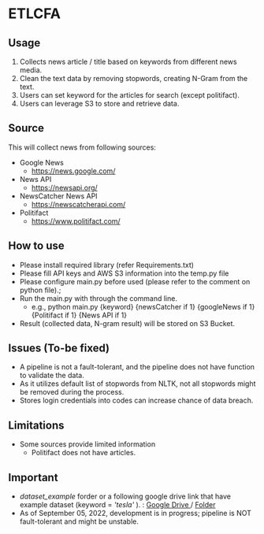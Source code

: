 # ETLCFA

## Usage
1. Collects news article / title based on keywords from different news media.
2. Clean the text data by removing stopwords, creating N-Gram from the text.
3. Users can set keyword for the articles for search (except politifact).
4. Users can leverage S3 to store and retrieve data.

## Source
This will collect news from following sources:
  - Google News
    - https://news.google.com/
  - News API
    - https://newsapi.org/
  - NewsCatcher News API
    - https://newscatcherapi.com/
  - Politifact
    - https://www.politifact.com/

## How to use
- Please install required library (refer Requirements.txt)
- Please fill API keys and AWS S3 information into the temp.py file
- Please configure main.py before used (please refer to the comment on python file).; 
- Run the main.py with through the command line.
  - e.g., python main.py {keyword} {newsCatcher if 1} {googleNews if 1} {Politifact if 1} {News API if 1}
- Result (collected data, N-gram result) will be stored on S3 Bucket.

## Issues (To-be fixed)
- A pipeline is not a fault-tolerant, and the pipeline does not have function to validate the data.
- As it utilizes default list of stopwords from NLTK, not all stopwords might be removed during the process.
- Stores login credentials into codes can increase chance of data breach.

## Limitations
- Some sources provide limited information
  - Politifact does not have articles.
  
## Important
- <i> dataset_example </i> forder or a following google drive link that have example dataset (keyword = <i> 'tesla' </i>).
  : <a href = https://tinyurl.com/42f95xvb> Google Drive </a>
  / <a href = https://github.com/ohhappylife/ETLCFA/tree/master/dataset_example> Folder </a>
- As of September 05, 2022, development is in progress; pipeline is NOT fault-tolerant and might be unstable.
